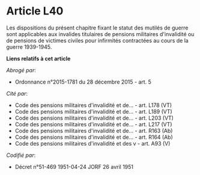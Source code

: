 # Article L40

Les dispositions du présent chapitre fixant le statut des mutilés de guerre sont applicables aux invalides titulaires de
pensions militaires d'invalidité ou de pensions de victimes civiles pour infirmités contractées au cours de la guerre
1939-1945.

**Liens relatifs à cet article**

_Abrogé par_:

  - Ordonnance n°2015-1781 du 28 décembre 2015 - art. 5

_Cité par_:

  - Code des pensions militaires d'invalidité et de... - art. L178 (VT)
  - Code des pensions militaires d'invalidité et de... - art. L189 (VT)
  - Code des pensions militaires d'invalidité et de... - art. L203 (VT)
  - Code des pensions militaires d'invalidité et de... - art. L217 (VT)
  - Code des pensions militaires d'invalidité et de... - art. R163 (Ab)
  - Code des pensions militaires d'invalidité et de... - art. R164 (Ab)
  - Code des pensions militaires d'invalidité et des v - art. A93 (V)

_Codifié par_:

  - Décret n°51-469 1951-04-24 JORF 26 avril 1951
